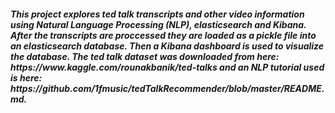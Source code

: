 <h5>This project explores ted talk transcripts and other video information using Natural Language Processing (NLP), elasticsearch and Kibana. After the transcripts are proccessed they are loaded as a pickle file into an elasticsearch database. Then a Kibana dashboard is used to visualize the database. The ted talk dataset was downloaded from here: https://www.kaggle.com/rounakbanik/ted-talks and an NLP tutorial used is here: https://github.com/1fmusic/tedTalkRecommender/blob/master/README.md. </h5>

